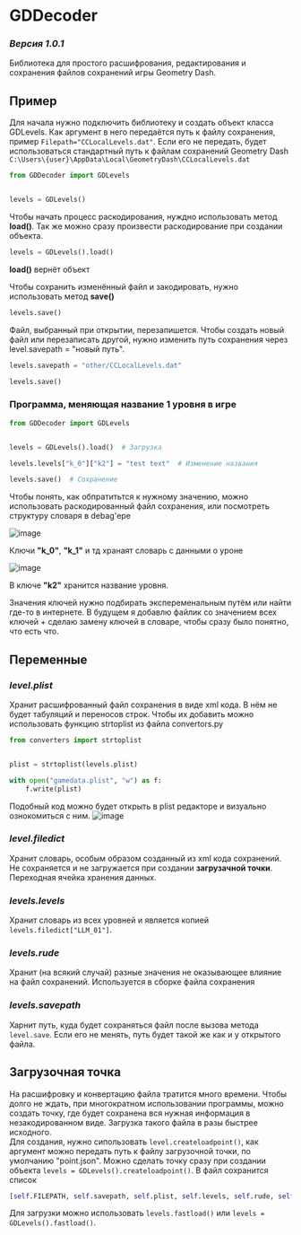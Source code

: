 # GDDecoder

### *Версия 1.0.1*


Библиотека для простого расшифрования, редактирования и сохранения файлов сохранений игры Geometry Dash.

## Пример
Для начала нужно подключить библиотеку и создать объект класса GDLevels. Как аргумент в него передаётся путь к файлу сохранения, пример ```Filepath="CCLocalLevels.dat"```. Если его не передать, будет использоваться стандартный путь к файлам сохранений Geometry Dash ```C:\Users\{user}\AppData\Local\GeometryDash\CCLocalLevels.dat```
```python
from GDDecoder import GDLevels


levels = GDLevels()
```

Чтобы начать процесс раскодирования, нуждно использовать метод **load()**. Так же можно сразу произвести раскодирование при создании объекта.
```python
levels = GDLevels().load()
```
**load()** вернёт объект

Чтобы сохранить изменённый файл и закодировать, нужно использовать метод **save()**
```python
levels.save()
```
Файл, выбранный при открытии, перезапишется. Чтобы создать новый файл или перезаписать другой, нужно изменить путь сохранения через level.savepath = "новый путь".
```python
levels.savepath = "other/CCLocalLevels.dat"

levels.save()
```
### Программа, меняющая название 1 уровня в игре

```python
from GDDecoder import GDLevels


levels = GDLevels().load()  # Загрузка

levels.levels["k_0"]["k2"] = "test text"  # Изменение названия

levels.save()  # Сохранение
```

Чтобы понять, как обпратитьтся к нужному значению, можно использовать раскодированный файл сохранения, или посмотреть структуру словаря в debag'ере<br>

![image](https://user-images.githubusercontent.com/58140098/114270215-5f6f3580-9a35-11eb-8b8a-b6803d03cdbe.png)

Ключи **"k_0"**, **"k_1"** и тд хранаят словарь с данными о уроне<br>

![image](https://user-images.githubusercontent.com/58140098/114270272-a4936780-9a35-11eb-8a7d-693297e9b82e.png)

В ключе **"k2"** хранится название уровня.

Значения ключей нужно подбирать экспеременальным путём или найти где-то в интернете. В будущем я добавлю файлик со значением всех ключей + сделаю замену ключей в словаре, чтобы сразу было понятно, что есть что.

## Переменные

### ***level.plist***
Хранит расшифрованный файл сохранения в виде xml кода. В нём не будет табуляций и переносов строк. Чтобы их добавить можно использовать функцию strtoplist из файла convertors.py
```python
from converters import strtoplist


plist = strtoplist(levels.plist)

with open("gamedata.plist", "w") as f:
    f.write(plist)
```
Подобный код можно будет открыть в plist редакторе и визуально ознокомиться с ним.
![image](https://user-images.githubusercontent.com/58140098/114268168-f635f500-9a29-11eb-9794-669b8985c703.png)

### ***level.filedict***
Хранит словарь, особым образом созданный из xml кода сохранений. Не сохраняется и не загружается при создании **загрузачной точки**. Переходная ячейка хранения данных.

### ***levels.levels***
Хранит словарь из всех уровней и является копией ```levels.filedict["LLM_01"]```.

### ***levels.rude***
Хранит (на всякий случай) разные значения не оказывающее влияние на файл сохранений. Используется в сборке файла сохранения

### ***levels.savepath***
Харнит путь, куда будет сохраняться файл после вызова метода ```level.save```. Если его не менять, путь будет такой же как и у открытого файла.

## Загрузочная точка
На расшифровку и конвертацию файла тратится много времени. Чтобы долго не ждать, при многократном использовании программы, можно создать точку, где будет сохранена вся нужная информация в незакодированном виде. Загрузка такого файла в разы быстрее исходного.<br>
Для создания, нужно сипользовать ```level.createloadpoint()```, как аргумент можно передать путь к файлу загрузочной точки, по умолчанию "point.json". Можно сделать точку сразу при создании объекта ```levels = GDLevels().createloadpoint()```. В файл сохранится список
```python
[self.FILEPATH, self.savepath, self.plist, self.levels, self.rude, self.convertkey]
``` 
Для загрузки можно использовать ```levels.fastload()``` или ```levels = GDLevels().fastload()```.
